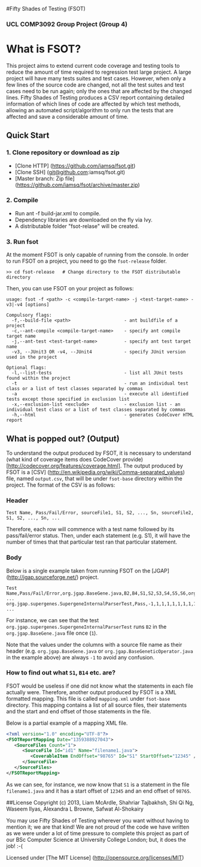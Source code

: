 #Fifty Shades of Testing (FSOT)
### UCL COMP3092 Group Project (Group 4)

# What is FSOT?
This project aims to extend current code coverage and testing tools to reduce the amount of time required to regression test large project. A large project will have many tests suites and test cases. However, when only a few lines of the source code are changed, not all the test suites and test cases need to be run again; only the ones that are affected by the changed lines. Fifty Shades of Testing produces a CSV report containing detailed information of which lines of code are affected by which test methods, allowing an automated script/algorithm to only run the tests that are affected and save a considerable amount of time.


## Quick Start
### 1. Clone repository or download as zip
- [Clone HTTP] (https://github.com/iamsq/fsot.git)
- [Clone SSH] (git@github.com:iamsq/fsot.git)
- [Master branch: Zip file] (https://github.com/iamsq/fsot/archive/master.zip)

### 2. Compile
- Run ant -f build-jar.xml to compile.
- Dependency libraries are downloaded on the fly via Ivy.
- A distributable folder "fsot-relase" will be created.

### 3. Run fsot
At the moment FSOT is only capable of running from the console. In order to run FSOT on a project, you need to go the `fsot-release` folder.
``` console
>> cd fsot-release   # Change directory to the FSOT distributable directory
```
Then, you can use FSOT on your project as follows:
```
usage: fsot -f <path> -c <compile-target-name> -j <test-target-name> -v3|-v4 [options]
                                
Compulsory flags:  
  -f,--build-file <path>                    - ant buildfile of a project  
  -c,--ant-compile <compile-target-name>    - specify ant compile target name
  -j,--ant-test <test-target-name>          - specify ant test target name   
  -v3, --JUnit3 OR -v4, --JUnit4            - specify JUnit version used in the project
  
Optional flags:
  -l,--list-tests                           - list all JUnit tests found within the project  
  -t                                        - run an individual test class or a list of test classes separated by commas
  -a                                        - execute all identified tests except those specified in exclusion list
  -x,--exclusion-list <exclude>             - exclusion list - an individual test class or a list of test classes separated by commas
  -h,--html                                 - generates CodeCover HTML report
``` 

## What is popped out? (Output)

To understand the output produced by FSOT, it is necessary to understand (what kind of coverage items does CodeCover provide) [http://codecover.org/features/coverage.html].
The output produced by FSOT is a [CSV] (http://en.wikipedia.org/wiki/Comma-separated_values) file, named `output.csv`, that will be under `fsot-base` directory within the project.
The format of the CSV is as follows:
### Header
```
Test Name, Pass/Fail/Error, sourceFile1, S1, S2, ..., Sn, sourceFile2, S1, S2, ..., Sn, ...
```
Therefore, each row will commence with a test name followed by its pass/fail/error status. Then, under each statement (e.g. S1), it will have the number of times that that particular test ran that particular statement.

### Body
Below is a single example taken from running FSOT on the [JGAP] (http://jgap.sourceforge.net/) project.
```
Test Name,Pass/Fail/Error,org.jgap.BaseGene.java,B2,B4,S1,S2,S3,S4,S5,S6,org.jgap.BaseGeneticOperator.java,B2,S1 ...
org.jgap.supergenes.SupergeneInternalParserTest,Pass,-1,1,1,1,1,1,1,1,1,-1,2,1 ...
```
For instance, we can see that the test `org.jgap.supergenes.SupergeneInternalParserTest` runs `B2` in the `org.jgap.BaseGene.java` file once (`1`).

Note that the values under the columns with a source file name as their header (e.g. `org.jgap.BaseGene.java` or `org.jgap.BaseGeneticOperator.java` in the example above) are always `-1` to avoid any confusion.

### How to find out what `S1`, `B14` etc. are?
FSOT would be useless if one did not know what the statements in each file actually were. Therefore, another output produced by FSOT is a XML formatted mapping. This file is called `mapping.xml` under `fsot-base` directory. This mapping contains a list of all source files, their statements and the start and end offset of those statements in the file.

Below is a partial example of a mapping XML file.

``` xml
<?xml version="1.0" encoding="UTF-8"?>
<FSOTReportMapping Date="1359388927043">
   <SourceFiles Count="1">
      <SourceFile Id="id1" Name="filename1.java">
         <CoverableItem EndOffset="98765" Id="S1" StartOffset="12345" />
      </SourceFile>
   </SourceFiles>
</FSOTReportMapping>
```

As we can see, for instance, we now know that `S1` is a statement in the file `filename1.java` and it has a start offset of `12345` and an end offset of `98765`. 

##License
Copyright (c) 2013, Liam McArdle, Shahriar Tajbakhsh, Shi Qi Ng, Waseem Ilyas, Alexandra L Browne, Safwat Al-Shokairy

You may use Fifty Shades of Testing wherever you want without having to mention it; we are that kind! We are not proud of the code we have written as we were under a lot of time pressure to complete this project as part of our BSc Computer Science at University College London; but, it does the job! :-(

Licensed under [The MIT License] (http://opensource.org/licenses/MIT)

